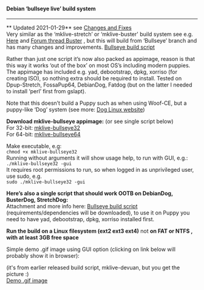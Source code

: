 #### Debian ‘bullseye live’ build system

* * * * *

** Updated 2021-01-29** see [Changes and Fixes]( https://forum.puppylinux.com/viewtopic.php?p=14738#p14738)   
Very similar as the ‘mklive-stretch’ or ‘mklive-buster' build system see
e.g.
[Here](https://github.com/DebianDog/MakeLive/blob/gh-pages/README-Stretch.md)
and [Forum thread
Buster](https://puppylinux.rockedge.org/viewtopic.php?f=46&t=87) , but
this will build from ‘Bullseye’ branch and has many changes and
improvements. [Bullseye build script](https://forum.puppylinux.com/viewtopic.php?p=14736#p14736)   

Rather than just one script it’s now also packed as appimage, reason is
that this way it works ‘out of the box’ on most OS’s including modern
puppies. The appimage has included e.g. yad, debootstrap, dpkg, xorriso
(for creating ISO), so nothing extra should be required to install.
Tested on Dpup-Stretch, FossaPup64, DebianDog, Fatdog (but on the latter
I needed to install ‘perl’ first from gslapt).

Note that this doesn’t build a Puppy such as when using Woof-CE, but a
puppy-like ‘Dog’ system (see more: [Dog Linux
website](https://debiandog.github.io/doglinux/))

**Download mklive-bullseye appimage:** (or see single script below)   
 For 32-bit:
[mklive-bullseye32](https://debiandog.github.io/MakeLive/mklive-bullseye32)   
 For 64-bit:
[mklive-bullseye64](https://debiandog.github.io/MakeLive/mklive-bullseye64)

Make executable, e.g:   
 `chmod +x mklive-bullseye32`  
 Running without arguments it will show usage help, to run with GUI,
e.g.:   
 `./mklive-bullseye32 -gui`   
 It requires root permissions to run, so when logged in as unprivileged
user, use sudo, e.g.   
 `sudo ./mklive-bullseye32 -gui`

**Here’s also a single script that should work OOTB on DebianDog,
BusterDog, StretchDog:**    
 Attachment and more info here: [Bullseye build script](https://forum.puppylinux.com/viewtopic.php?p=14736#p14736) 
 (requirements/dependencies will be downloaded), to use it on Puppy you
need to have yad, debootstrap, dpkg, xorriso installed first.

**Run the build on a Linux filesystem (ext2 ext3 ext4)** not **on FAT or
NTFS , with at least 3GB free space**

Simple demo .gif image using GUI option (clicking on link below will
probably show it in browser):

(it's from earlier released build script, mklive-devuan, but you get the
picture :)   
 [Demo .gif image](https://debiandog.github.io/MakeLive/build-beowulf-demo.gif)
